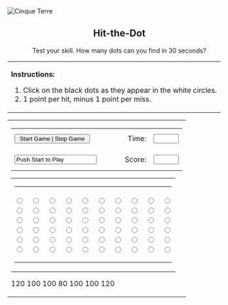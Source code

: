 <html>

<body>
<img src="https://avatars0.githubusercontent.com/u/53038098?s=460&amp;u=0f8dbdf4414b935eb7fe6307e75bea4c3f4f0694&amp;v=4"; class="img-circle" alt="Cinque Terre">
<script language="JavaScript">

gamelength=30;
timerID=null
var playing=false;
var numholes=6*10;
var currentpos=-1;
function clrholes() {
for(var k=0;k<document.dmz.elements.length;k++)
document.dmz.elements[k].checked=false;
}
function stoptimer() {
if(playing)
clearTimeout(timerID);
}
function showtime(remtime) {
document.cpanel.timeleft.value=remtime;
if(playing) {
if(remtime==0) {
stopgame();
return;
}
else {
temp=remtime-1;
timerID=setTimeout("showtime(temp)",1000);
      }
   }
}
function stopgame() {
stoptimer();
playing=false;
document.cpanel.timeleft.value=0;
clrholes();
display("Game Over");
alert('Game Over.\nYour score is:  '+totalhits);
}
function play() {
stoptimer();
if(playing) {
stopgame();
return;
}
playing=true;
clrholes();
totalhits=0;
document.cpanel.score.value=totalhits;
display("Playing");
launch();
showtime(gamelength);
}
function display(msg) {
document.cpanel.state.value=msg;
}
function launch() {
var launched=false;
while(!launched) {
mynum=random();
if(mynum!=currentpos) {
document.dmz.elements[mynum].checked=true;
currentpos=mynum;
launched=true;
      }
   }
}

function hithead(id) {
if(playing==false) {
clrholes();
display("Push Start to Play");
return;
}
if(currentpos!=id) {
totalhits+=-1;
document.cpanel.score.value=totalhits;
document.dmz.elements[id].checked=false;
}
else {
totalhits+=1;
document.cpanel.score.value=totalhits;
launch();
document.dmz.elements[id].checked=false;
   }
}

function random() {
return(Math.floor(Math.random()*100%numholes));
}
</script>

</head><body><center><h2>Hit-the-Dot</h2></center>
<center>Test your skill.  How many dots can you find in 30 
seconds?</center>

<center><table cellspacing="3"><tbody><tr><td>
<p><strong>Instructions:</strong>
</p><ol><li>Click on the black dots as they appear in the white circles. 
<br>
</li><li>1 point per hit, minus 1 point per miss.<br>
</li></ol></td></tr></tbody></table></center><p>

</p><center><table><tbody><tr><td>

<form name="cpanel">
<center>
<table cellspacing="3">
<tbody><tr>
<td><input type="button" name="startstop" value=" Start Game | Stop Game " onclick="play()"></td>
<td><pre>    </pre></td>
<td align="right">Time:</td>
<td><input type="text" name="timeleft" size="4" onfocus="this.blur()"></td>
</tr>
<tr>
<td><input type="text" name="state" size="20" value="Push Start to Play" onfocus="this.blur()"></td>
<td><pre>    </pre></td>
<td align="right">Score:</td>
<td><input type="text" name="score" size="4" onfocus="this.blur()"></td>
</tr>
</tbody></table>
</center>
</form>
<form name="dmz">
<center>
<table cellspacing="3">
<tbody><tr>
<td colspan="10"><hr size="1"></td>
</tr>
<tr>
<td align="center" valign="center"><input type="radio" onclick="hithead(0)"></td>
<td align="center" valign="center"><input type="radio" onclick="hithead(1)"></td>
<td align="center" valign="center"><input type="radio" onclick="hithead(2)"></td>
<td align="center" valign="center"><input type="radio" onclick="hithead(3)"></td>
<td align="center" valign="center"><input type="radio" onclick="hithead(4)"></td>
<td align="center" valign="center"><input type="radio" onclick="hithead(5)"></td>
<td align="center" valign="center"><input type="radio" onclick="hithead(6)"></td>
<td align="center" valign="center"><input type="radio" onclick="hithead(7)"></td>
<td align="center" valign="center"><input type="radio" onclick="hithead(8)"></td>
<td align="center" valign="center"><input type="radio" onclick="hithead(9)"></td>
</tr>
<tr>
<td align="center" valign="center"><input type="radio" onclick="hithead(10)"></td>
<td align="center" valign="center"><input type="radio" onclick="hithead(11)"></td>
<td align="center" valign="center"><input type="radio" onclick="hithead(12)"></td>
<td align="center" valign="center"><input type="radio" onclick="hithead(13)"></td>
<td align="center" valign="center"><input type="radio" onclick="hithead(14)"></td>
<td align="center" valign="center"><input type="radio" onclick="hithead(15)"></td>
<td align="center" valign="center"><input type="radio" onclick="hithead(16)"></td>
<td align="center" valign="center"><input type="radio" onclick="hithead(17)"></td>
<td align="center" valign="center"><input type="radio" onclick="hithead(18)"></td>
<td align="center" valign="center"><input type="radio" onclick="hithead(19)"></td>
</tr>
<tr>
<td align="center" valign="center"><input type="radio" onclick="hithead(20)"></td>
<td align="center" valign="center"><input type="radio" onclick="hithead(21)"></td>
<td align="center" valign="center"><input type="radio" onclick="hithead(22)"></td>
<td align="center" valign="center"><input type="radio" onclick="hithead(23)"></td>
<td align="center" valign="center"><input type="radio" onclick="hithead(24)"></td>
<td align="center" valign="center"><input type="radio" onclick="hithead(25)"></td>
<td align="center" valign="center"><input type="radio" onclick="hithead(26)"></td>
<td align="center" valign="center"><input type="radio" onclick="hithead(27)"></td>
<td align="center" valign="center"><input type="radio" onclick="hithead(28)"></td>
<td align="center" valign="center"><input type="radio" onclick="hithead(29)"></td>
</tr>
<tr>
<td align="center" valign="center"><input type="radio" onclick="hithead(30)"></td>
<td align="center" valign="center"><input type="radio" onclick="hithead(31)"></td>
<td align="center" valign="center"><input type="radio" onclick="hithead(32)"></td>
<td align="center" valign="center"><input type="radio" onclick="hithead(33)"></td>
<td align="center" valign="center"><input type="radio" onclick="hithead(34)"></td>
<td align="center" valign="center"><input type="radio" onclick="hithead(35)"></td>
<td align="center" valign="center"><input type="radio" onclick="hithead(36)"></td>
<td align="center" valign="center"><input type="radio" onclick="hithead(37)"></td>
<td align="center" valign="center"><input type="radio" onclick="hithead(38)"></td>
<td align="center" valign="center"><input type="radio" onclick="hithead(39)"></td>
</tr>
<tr>
<td align="center" valign="center"><input type="radio" onclick="hithead(40)"></td>
<td align="center" valign="center"><input type="radio" onclick="hithead(41)"></td>
<td align="center" valign="center"><input type="radio" onclick="hithead(42)"></td>
<td align="center" valign="center"><input type="radio" onclick="hithead(43)"></td>
<td align="center" valign="center"><input type="radio" onclick="hithead(44)"></td>
<td align="center" valign="center"><input type="radio" onclick="hithead(45)"></td>
<td align="center" valign="center"><input type="radio" onclick="hithead(46)"></td>
<td align="center" valign="center"><input type="radio" onclick="hithead(47)"></td>
<td align="center" valign="center"><input type="radio" onclick="hithead(48)"></td>
<td align="center" valign="center"><input type="radio" onclick="hithead(49)"></td>
</tr>
<tr>
<td align="center" valign="center"><input type="radio" onclick="hithead(50)"></td>
<td align="center" valign="center"><input type="radio" onclick="hithead(51)"></td>
<td align="center" valign="center"><input type="radio" onclick="hithead(52)"></td>
<td align="center" valign="center"><input type="radio" onclick="hithead(53)"></td>
<td align="center" valign="center"><input type="radio" onclick="hithead(54)"></td>
<td align="center" valign="center"><input type="radio" onclick="hithead(55)"></td>
<td align="center" valign="center"><input type="radio" onclick="hithead(56)"></td>
<td align="center" valign="center"><input type="radio" onclick="hithead(57)"></td>
<td align="center" valign="center"><input type="radio" onclick="hithead(58)"></td>
<td align="center" valign="center"><input type="radio" onclick="hithead(59)"></td>
</tr>
<tr><td colspan="10"><hr size="1"></td>
</tr></tbody></table></center></form>
</body>
</html> 

120 100 100 80 100 100 120
